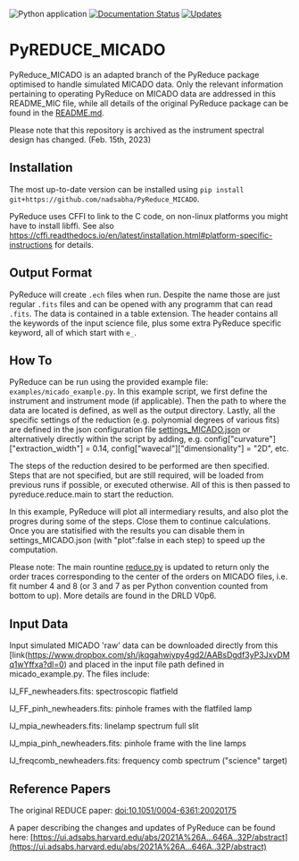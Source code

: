 ![Python application](https://github.com/nadsabha/PyReduce_MICADO/workflows/Python%20application/badge.svg)
[![Documentation Status](https://readthedocs.org/projects/pyreduce-astro/badge/?version=latest)](https://pyreduce-astro.readthedocs.io/en/latest/?badge=latest)
[![Updates](https://pyup.io/repos/github/nadsabha/PyReduce_MICADO/shield.svg)](https://pyup.io/repos/github/nadsabha/PyReduce_MICADO/)

# PyREDUCE_MICADO

PyReduce_MICADO is an adapted branch of the PyReduce package optimised to handle simulated MICADO data. Only the relevant information pertaining to operating PyReduce on MICADO data are addressed in this README_MIC file, while all details of the original PyReduce package can be found in the [README.md](https://github.com/nadsabha/PyReduce_MICADO/blob/master/README.md).

Please note that this repository is archived as the instrument spectral design has changed. (Feb. 15th, 2023) 


Installation
------------

The most up-to-date version can be installed using ``pip install git+https://github.com/nadsabha/PyReduce_MICADO``. 

PyReduce uses CFFI to link to the C code, on non-linux platforms you might have to install libffi.
See also https://cffi.readthedocs.io/en/latest/installation.html#platform-specific-instructions for details.

Output Format
-------------
PyReduce will create ``.ech`` files when run. Despite the name those are just regular ``.fits`` files and can be opened with any programm that can read ``.fits``. The data is contained in a table extension. The header contains all the keywords of the input science file, plus some extra PyReduce specific keyword, all of which start with ``e_``. 

How To
------
PyReduce can be run using the provided example file:
``examples/micado_example.py``.
In this example script, we first define the instrument and instrument mode (if applicable). Then the path to where the data are located is defined, as well as the output directory. Lastly, all the specific settings of the reduction (e.g. polynomial degrees of various fits) are defined in the json configuration file [settings_MICADO.json](https://github.com/nadsabha/PyReduce_MICADO/blob/master/pyreduce/settings/settings_MICADO.json) or alternatively directly within the script by adding, e.g. config["curvature"]["extraction_width"] = 0.14, config["wavecal"]["dimensionality"] = "2D", etc. 

The steps of the reduction desired to be  performed are then specified. Steps that are not specified, but are still required, will be loaded from previous runs if possible, or executed otherwise.
All of this is then passed to pyreduce.reduce.main to start the reduction.

In this example, PyReduce will plot all intermediary results, and also plot the progres during some of the steps. Close them to continue calculations. Once you are statisified with the results you can disable them in settings_MICADO.json (with "plot":false in each step) to speed up the computation.

Please note: The main rountine [reduce.py](https://github.com/nadsabha/PyReduce_MICADO/blob/master/pyreduce/reduce.py) is updated to return only the order traces corresponding to the center of the orders on MICADO files, i.e. fit number 4 and 8 (or 3 and 7 as per Python convention counted from bottom to up). More details are found in the DRLD V0p6.


Input Data
------
Input simulated MICADO 'raw' data  can be downloaded directly from this [link\(https://www.dropbox.com/sh/jkqgahwiypy4gd2/AABsDgdf3yP3JxvDMq1wYffxa?dl=0) and placed in the input file path defined in micado_example.py. The files include:

IJ_FF_newheaders.fits: spectroscopic flatfield

IJ_FF_pinh_newheaders.fits: pinhole frames with the flatfiled lamp

IJ_mpia_newheaders.fits: linelamp spectrum full slit

IJ_mpia_pinh_newheaders.fits: pinhole frame with the line lamps

IJ_freqcomb_newheaders.fits: frequency comb spectrum ("science" target)



Reference Papers
------
The original REDUCE paper: [doi:10.1051/0004-6361:20020175](https://doi.org/10.1051/0004-6361:20020175)

A paper describing the changes and updates of PyReduce can be found here: [https://ui.adsabs.harvard.edu/abs/2021A%26A...646A..32P/abstract](https://ui.adsabs.harvard.edu/abs/2021A%26A...646A..32P/abstract)
